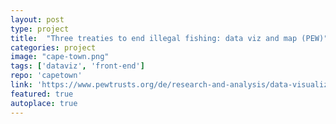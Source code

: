 ```yaml
---
layout: post
type: project
title:  "Three treaties to end illegal fishing: data viz and map (PEW)"
categories: project
image: "cape-town.png"
tags: ['dataviz', 'front-end']
repo: 'capetown'
link: 'https://www.pewtrusts.org/de/research-and-analysis/data-visualizations/2018/three-treaties-to-end-illegal-fishing'
featured: true
autoplace: true
---
```


